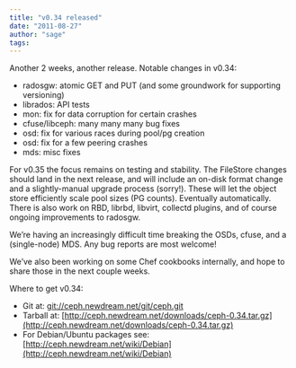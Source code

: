 ```yaml
---
title: "v0.34 released"
date: "2011-08-27"
author: "sage"
tags: 
---
```


Another 2 weeks, another release. Notable changes in v0.34:

- radosgw: atomic GET and PUT (and some groundwork for supporting versioning)
- librados: API tests
- mon: fix for data corruption for certain crashes
- cfuse/libceph: many many many bug fixes
- osd: fix for various races during pool/pg creation
- osd: fix for a few peering crashes
- mds: misc fixes

For v0.35 the focus remains on testing and stability. The FileStore changes should land in the next release, and will include an on-disk format change and a slightly-manual upgrade process (sorry!). These will let the object store efficiently scale pool sizes (PG counts). Eventually automatically. There is also work on RBD, librbd, libvirt, collectd plugins, and of course ongoing improvements to radosgw.

We’re having an increasingly difficult time breaking the OSDs, cfuse, and a (single-node) MDS. Any bug reports are most welcome!

We’ve also been working on some Chef cookbooks internally, and hope to share those in the next couple weeks.

Where to get v0.34:

- Git at: [git://ceph.newdream.net/git/ceph.git](git://ceph.newdream.net/git/ceph.git)
- Tarball at: [http://ceph.newdream.net/downloads/ceph-0.34.tar.gz](http://ceph.newdream.net/downloads/ceph-0.34.tar.gz)
- For Debian/Ubuntu packages see: [http://ceph.newdream.net/wiki/Debian](http://ceph.newdream.net/wiki/Debian)

